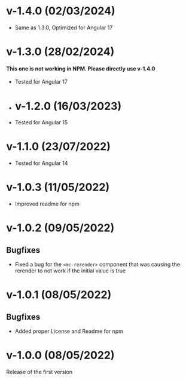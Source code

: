 # v-1.4.0 (02/03/2024)
* Same as 1.3.0, Optimized for Angular 17

# v-1.3.0 (28/02/2024)
#### This one is not working in NPM. Please directly use v-1.4.0
* Tested for Angular 17

* # v-1.2.0 (16/03/2023)
* Tested for Angular 15

# v-1.1.0 (23/07/2022)
* Tested for Angular 14

# v-1.0.3 (11/05/2022)
* Improved readme for npm

# v-1.0.2 (09/05/2022)
## Bugfixes
* Fixed a bug for the `<mc-rerender>` component that was causing the rerender to not work if the initial value is true 

# v-1.0.1 (08/05/2022)
## Bugfixes
* Added proper License and Readme for npm

# v-1.0.0 (08/05/2022)
Release of the first version
